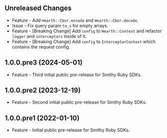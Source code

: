 Unreleased Changes
------------------
* Feature - Add `Hearth::Cbor.encode` and `Hearth::Cbor.decode`.
* Issue - Fix query param `to_s` for empty arrays.
* Feature - [Breaking Change] Add `config` to `Hearth::Context` and refactor `logger` and `interceptors` inside of it.
* Feature - [Breaking Change] Add `config` to `InterceptorContext` which contains the request config.

1.0.0.pre3 (2024-05-01)
------------------

* Feature - Third initial public pre-release for Smithy Ruby SDKs.

1.0.0.pre2 (2023-12-19)
------------------

* Feature - Second initial public pre-release for Smithy Ruby SDKs.

1.0.0.pre1 (2022-01-10)
------------------

* Feature - Initial public pre-release for Smithy Ruby SDKs.